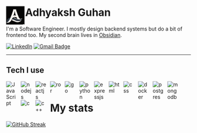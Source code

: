 <h1>
    <img align="left" width="50px" style="padding-right:2px;" src="/Assets/vectorized_AG.svg" alt="The letters 'A' and 'G' melded together in a wave form" />
    Adhyaksh Guhan
</h1>

I'm a Software Engineer. I mostly design backend systems but do a bit of frontend too. My second brain lives in [Obsidian](https://obsidian.md/).

[![Linkedln](https://custom-icon-badges.demolab.com/badge/LinkedIn-0077B5?style=for-the-badge&logo=linkedin&logoColor=white&logoSource=feather)](https://www.linkedin.com/in/adhyaksh-guhan-40090a171/)
[![Gmail Badge](https://custom-icon-badges.demolab.com/badge/-Gmail-c14438?style=for-the-badge&logo=Gmail&logoColor=white&logoSource=feather&link=mailto:adhyaksh99@gmail.com)](mailto:adhyaksh99@gmail.com)

---

## Tech I use

<img align="left" alt="JavaScript" width="30px" style="padding-right:10px" src="https://cdn.jsdelivr.net/gh/devicons/devicon/icons/javascript/javascript-plain.svg" />
<img align="left" alt="nodejs" width="30px" style="padding-right:10px" src="https://cdn.jsdelivr.net/gh/devicons/devicon/icons/nodejs/nodejs-original.svg" />
<img align="left" alt="reactjs" width="30px" style="padding-right:10px" src="https://cdn.jsdelivr.net/gh/devicons/devicon/icons/react/react-original.svg" />
<img align="left" alt="ror" width="30px" style="padding-right:10px" src="https://cdn.jsdelivr.net/gh/devicons/devicon/icons/rails/rails-plain.svg" />
<img align="left" alt="go" width="30px" style="padding-right:10px" src="https://cdn.jsdelivr.net/gh/devicons/devicon/icons/go/go-original-wordmark.svg" />
<img align="left" alt="python" width="30px" style="padding-right:10px" src="https://cdn.jsdelivr.net/gh/devicons/devicon/icons/python/python-original.svg" />
<img align="left" alt="expressjs" width="30px" style="padding-right:10px" src="https://cdn.jsdelivr.net/gh/devicons/devicon/icons/express/express-original.svg" />
<img align="left" alt="html" width="30px" style="padding-right:10px" src="https://cdn.jsdelivr.net/gh/devicons/devicon/icons/html5/html5-plain.svg" />
<img align="left" alt="css" width="30px" style="padding-right:10px" src="https://cdn.jsdelivr.net/gh/devicons/devicon/icons/css3/css3-plain.svg" />
<img align="left" alt="docker" width="30px" style="padding-right:10px" src="https://cdn.jsdelivr.net/gh/devicons/devicon/icons/docker/docker-plain.svg" />
<img align="left" alt="postgres" width="30px" style="padding-right:10px" src="https://cdn.jsdelivr.net/gh/devicons/devicon/icons/postgresql/postgresql-plain.svg" />
<img align="left" alt="mongodb" width="30px" style="padding-right:10px" src="https://cdn.jsdelivr.net/gh/devicons/devicon/icons/mongodb/mongodb-plain.svg" />
<img align="left" alt="c" width="30px" style="padding-right:10px" src="https://cdn.jsdelivr.net/gh/devicons/devicon/icons/c/c-plain.svg" />
<img align="left" alt="c++" width="30px" style="padding-right:10px" src="https://cdn.jsdelivr.net/gh/devicons/devicon/icons/cplusplus/cplusplus-plain.svg" />

<br/>

# My stats


[![GitHub Streak](https://streak-stats.demolab.com?user=Fiddler46&theme=prussian&date_format=%5BY%20%5DM%20j&mode=daily&exclude_days=Sun%2CSat)](https://git.io/streak-stats)

<!--
**Fiddler46/Fiddler46** is a ✨ _special_ ✨ repository because its `README.md` (this file) appears on your GitHub profile.

Here are some ideas to get you started:

- 🔭 I’m currently working on ...
- 🌱 I’m currently learning ...
- 👯 I’m looking to collaborate on ...
- 🤔 I’m looking for help with ...
- 💬 Ask me about ...
- 📫 How to reach me: ...
- 😄 Pronouns: ...
- ⚡ Fun fact: ...
-->
